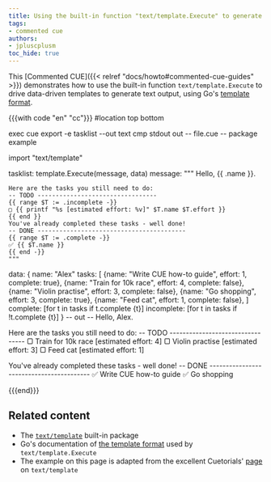 ```yaml
---
title: Using the built-in function "text/template.Execute" to generate text from data
tags:
- commented cue
authors:
- jpluscplusm
toc_hide: true
---
```


This [Commented CUE]({{< relref "docs/howto#commented-cue-guides" >}})
demonstrates how to use the built-in function `text/template.Execute` to drive
data-driven templates to generate text output, using Go's
[template format](https://pkg.go.dev/text/template).

{{{with code "en" "cc"}}}
#location top bottom

exec cue export -e tasklist --out text
cmp stdout out
-- file.cue --
package example

import "text/template"

tasklist: template.Execute(message, data)
message: """
	Hello, {{ .name }}.
	
	Here are the tasks you still need to do:
	-- TODO ---------------------------------
	{{ range $T := .incomplete -}}
	▢ {{ printf "%s [estimated effort: %v]" $T.name $T.effort }}
	{{ end }}
	You've already completed these tasks - well done!
	-- DONE -----------------------------------------
	{{ range $T := .complete -}}
	✅︎ {{ $T.name }}
	{{ end -}}
	"""
data: {
	name: "Alex"
	tasks: [
		{name: "Write CUE how-to guide", effort: 1, complete: true},
		{name: "Train for 10k race", effort:     4, complete: false},
		{name: "Violin practise", effort:        3, complete: false},
		{name: "Go shopping", effort:            3, complete: true},
		{name: "Feed cat", effort:               1, complete: false},
	]
	complete: [for t in tasks if t.complete {t}]
	incomplete: [for t in tasks if !t.complete {t}]
}
-- out --
Hello, Alex.

Here are the tasks you still need to do:
-- TODO ---------------------------------
▢ Train for 10k race [estimated effort: 4]
▢ Violin practise [estimated effort: 3]
▢ Feed cat [estimated effort: 1]

You've already completed these tasks - well done!
-- DONE -----------------------------------------
✅︎ Write CUE how-to guide
✅︎ Go shopping

{{{end}}}

## Related content

- The [`text/template`](https://pkg.go.dev/cuelang.org/go/pkg/text/template)
  built-in package
- Go's documentation of [the template format](https://pkg.go.dev/text/template)
  used by `text/template.Execute`
- The example on this page is adapted from the excellent Cuetorials'
  [page](https://cuetorials.com/first-steps/generate-all-the-things/) on
  `text/template`
